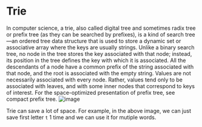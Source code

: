 # Trie

In computer science, a trie, also called digital tree and sometimes radix tree or prefix tree (as they can be searched by prefixes), is a kind of search tree—an ordered tree data structure that is used to store a dynamic set or associative array where the keys are usually strings. Unlike a binary search tree, no node in the tree stores the key associated with that node; instead, its position in the tree defines the key with which it is associated. All the descendants of a node have a common prefix of the string associated with that node, and the root is associated with the empty string. Values are not necessarily associated with every node. Rather, values tend only to be associated with leaves, and with some inner nodes that correspond to keys of interest. For the space-optimized presentation of prefix tree, see compact prefix tree.
![image](https://user-images.githubusercontent.com/74874696/154785563-874f4bd6-e003-4393-80a8-703db2c24a08.png)

Trie can save a lot of space. For example, in the above image, we can just save first letter `t` 1 time and we can use it for mutiple words. 
